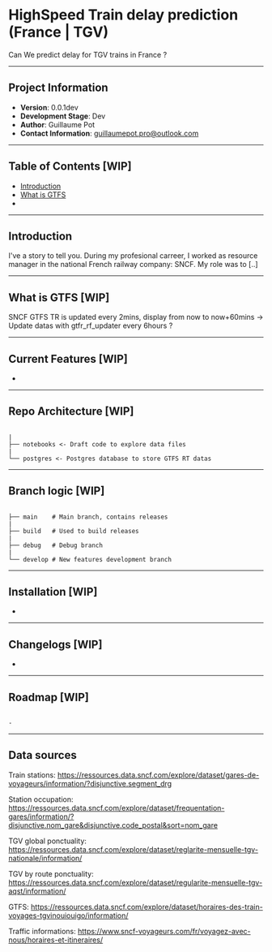 # HighSpeed Train delay prediction (France | TGV)

Can We predict delay for TGV trains in France ?


<!-- 
IMG TO ADD 
<img src="./media/img.jpeg" width="350" height="350">
-->


---


## Project Information

- **Version**: 0.0.1dev
- **Development Stage**: Dev
- **Author**: Guillaume Pot
- **Contact Information**: guillaumepot.pro@outlook.com


---


## Table of Contents [WIP]
- [Introduction](#introduction)
- [What is GTFS](#what-is-gtfs)
-

---


## Introduction

I've a story to tell you.
During my profesional carreer, I worked as resource manager in the national French railway company: SNCF. My role was to [..]



---


## What is GTFS [WIP]


SNCF GTFS TR is updated every 2mins, display from now to now+60mins
-> Update datas with gtfr_rf_updater every 6hours ? 

---


## Current Features [WIP]

- 

---


## Repo Architecture [WIP]

```

|
├── notebooks <- Draft code to explore data files
|
└── postgres <- Postgres database to store GTFS RT datas

```


---


## Branch logic [WIP]

```

├── main    # Main branch, contains releases
|   
├── build   # Used to build releases
|
├── debug   # Debug branch
|
└── develop # New features development branch

```


---


## Installation [WIP]
- 



---


## Changelogs [WIP]

-



---


## Roadmap [WIP]

```

-

```



---


## Data sources

Train stations:
https://ressources.data.sncf.com/explore/dataset/gares-de-voyageurs/information/?disjunctive.segment_drg

Station occupation:
https://ressources.data.sncf.com/explore/dataset/frequentation-gares/information/?disjunctive.nom_gare&disjunctive.code_postal&sort=nom_gare

TGV global ponctuality:
https://ressources.data.sncf.com/explore/dataset/reglarite-mensuelle-tgv-nationale/information/

TGV by route ponctuality:
https://ressources.data.sncf.com/explore/dataset/regularite-mensuelle-tgv-aqst/information/

GTFS:
https://ressources.data.sncf.com/explore/dataset/horaires-des-train-voyages-tgvinouiouigo/information/

Traffic informations:
https://www.sncf-voyageurs.com/fr/voyagez-avec-nous/horaires-et-itineraires/